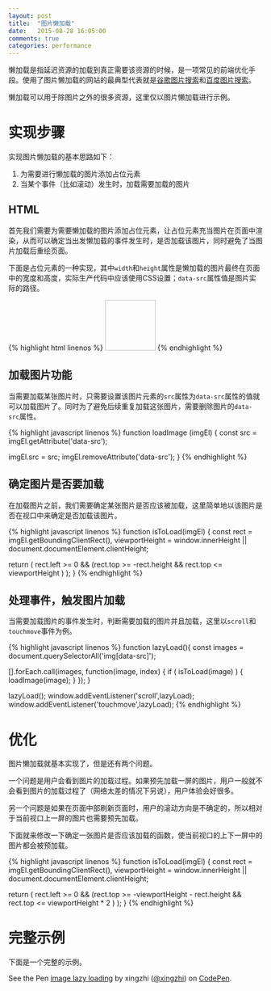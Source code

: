 ```yaml
---
layout: post
title:  "图片懒加载"
date:   2015-08-28 16:05:00
comments: true
categories: performance
---
```


懒加载是指延迟资源的加载到真正需要该资源的时候，是一项常见的前端优化手段。使用了图片懒加载的网站的最典型代表就是[谷歌图片搜索](https://images.google.com/)和[百度图片搜索](http://image.baidu.com/)。

懒加载可以用于除图片之外的很多资源，这里仅以图片懒加载进行示例。

# 实现步骤
实现图片懒加载的基本思路如下：

1. 为需要进行懒加载的图片添加占位元素
2. 当某个事件（比如滚动）发生时，加载需要加载的图片

## HTML
首先我们需要为需要懒加载的图片添加占位元素，让占位元素充当图片在页面中渲染，从而可以确定当出发懒加载的事件发生时，是否加载该图片，同时避免了当图片加载后重绘页面。

下面是占位元素的一种实现，其中`width`和`height`属性是懒加载的图片最终在页面中的宽度和高度，实际生产代码中应该使用CSS设置；`data-src`属性值是图片实际的路径。

{% highlight html linenos %}
<img width="100" height="100" data-src="/images/lazy-loading.jpg" />
{% endhighlight %}

## 加载图片功能
当需要加载某张图片时，只需要设置该图片元素的`src`属性为`data-src`属性的值就可以加载图片了。同时为了避免后续重复加载这张图片，需要删除图片的`data-src`属性。

{% highlight javascript linenos %}
function loadImage (imgEl) {
  const src = imgEl.getAttribute('data-src');

  imgEl.src = src;
  imgEl.removeAttribute('data-src');
}
{% endhighlight %}

## 确定图片是否要加载
在加载图片之前，我们需要确定某张图片是否应该被加载，这里简单地以该图片是否在视口中来确定是否加载该图片。

{% highlight javascript linenos %}
function isToLoad(imgEl) {
  const rect = imgEl.getBoundingClientRect(),
        viewportHeight = window.innerHeight || document.documentElement.clientHeight;

  return (
    rect.left >= 0 &&
      (rect.top >= -rect.height && rect.top <= viewportHeight )
  );
}
{% endhighlight %}

## 处理事件，触发图片加载
当需要加载图片的事件发生时，判断需要加载的图片并且加载，这里以`scroll`和`touchmove`事件为例。

{% highlight javascript linenos %}
function lazyLoad(){
  const images = document.querySelectorAll('img[data-src]');

  [].forEach.call(images, function(image, index) {
    if ( isToLoad(image) ) {
      loadImage(image);
    }
  });
}

lazyLoad();
window.addEventListener('scroll',lazyLoad);
window.addEventListener('touchmove',lazyLoad);
{% endhighlight %}

# 优化
图片懒加载就基本实现了，但是还有两个问题。

一个问题是用户会看到图片的加载过程。如果预先加载一屏的图片，用户一般就不会看到图片的加载过程了（网络太差的情况下另说），用户体验会好很多。

另一个问题是如果在页面中部刷新页面时，用户的滚动方向是不确定的，所以相对于当前视口上一屏的图片也需要预先加载。

下面就来修改一下确定一张图片是否应该加载的函数，使当前视口的上下一屏中的图片都会被预加载。

{% highlight javascript linenos %}
function isToLoad(imgEl) {
  const rect = imgEl.getBoundingClientRect(),
        viewportHeight = window.innerHeight || document.documentElement.clientHeight;

  return (
    rect.left >= 0 &&
      (rect.top >= -viewportHeight - rect.height && rect.top <= viewportHeight * 2 )
  );
}
{% endhighlight %}

# 完整示例
下面是一个完整的示例。

<p data-height="266" data-theme-id="18224" data-slug-hash="NGKywj" data-default-tab="result" data-user="xingzhi" class='codepen'>See the Pen <a href='http://codepen.io/xingzhi/pen/NGKywj/'>image lazy loading</a> by xingzhi (<a href='http://codepen.io/xingzhi'>@xingzhi</a>) on <a href='http://codepen.io'>CodePen</a>.</p>
